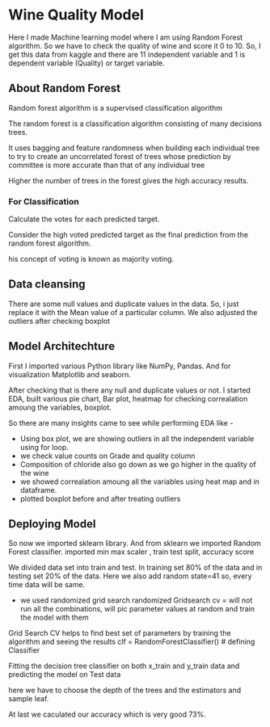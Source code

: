
# Wine Quality Model

Here I made Machine learning model where I am using Random Forest algorithm. So we have to check the quality of wine and score it 0 to 10.
So, I get this data from kaggle and there are 11 independent variable and 1 is dependent variable (Quality) or target variable.

## About Random Forest
Random forest algorithm is a supervised classification algorithm

The random forest is a classification algorithm consisting of many decisions
trees.

It uses bagging and feature randomness when building each individual tree to
try to create an uncorrelated forest of trees whose prediction by committee is
more accurate than that of any individual tree

Higher the number of trees in the forest gives the high accuracy results.

### For Classification

Calculate the votes for each predicted target.

Consider the high voted predicted target as the final prediction from the
random forest algorithm.

his concept of voting is known as majority voting.

## Data cleansing 

There are some null values and duplicate values in the data. So, i just replace it with the Mean value of a particular column.
We also adjusted the outliers after checking boxplot 

## Model Architechture

First I imported various Python library like NumPy, Pandas.
And for visualization Matplotlib and seaborn.

After checking that is there any null and duplicate values or not. I started EDA, built various pie chart, Bar plot, heatmap for checking correalation amoung the variables, boxplot.

So there are many insights came to see while performing EDA like - 
- Using box plot, we are showing outliers in all the independent variable using for loop.
- we check value counts on Grade and quality column
- Composition of chloride also go down as we go higher in the quality of the wine
- we showed correalation amoung all the variables using heat map and in dataframe.
- plotted boxplot before and after treating outliers

## Deploying Model

So now we imported sklearn library. And from sklearn we imported Random Forest classifier.
imported min max scaler , train test split, accuracy score

We divided data set into train and test. In training set 80% of the data and in testing set 20% of the data.
Here we also add random state=41 so, every time data will be same.

- we used randomized grid search 
randomized Gridsearch cv = will not run all the combinations, will pic parameter values at random and train the model with them

Grid Search CV helps to find best set of parameters by training the algorithm and seeing the results
clf = RandomForestClassifier() # defining Classifier


Fitting the decision tree classifier on both x_train and y_train data and predicting the model on Test data

here we have to choose the depth of the trees and the estimators and sample leaf.

At last we caculated our accuracy which is very good 73%.





